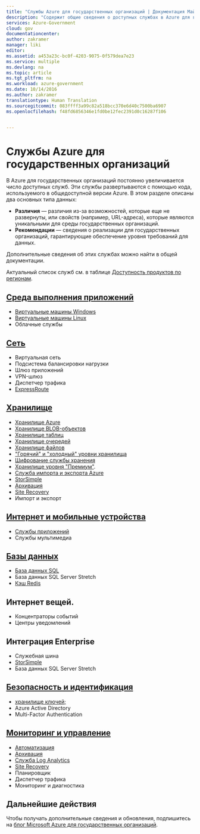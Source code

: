 ```yaml
---
title: "Службы Azure для государственных организаций | Документация Майкрософт"
description: "Содержит общие сведения о доступных службах в Azure для государственных организаций"
services: Azure-Government
cloud: gov
documentationcenter: 
author: zakramer
manager: liki
editor: 
ms.assetid: a453a23c-bc0f-4203-9075-0f579dea7e23
ms.service: multiple
ms.devlang: na
ms.topic: article
ms.tgt_pltfrm: na
ms.workload: azure-government
ms.date: 10/14/2016
ms.author: zakramer
translationtype: Human Translation
ms.sourcegitcommit: 083ffff3a99c82a518bcc370e6d40c7500ba6907
ms.openlocfilehash: f48fd6856346e1fd0be12fec2391d0c16287f106


---
```

# <a name="azure-government-services"></a>Службы Azure для государственных организаций
В Azure для государственных организаций постоянно увеличивается число доступных служб.  Эти службы развертываются с помощью кода, используемого в общедоступной версии Azure.  В этом разделе описаны два основных типа данных:

* **Различия** — различия из-за возможностей, которые еще не развернуты, или свойств (например, URL-адреса), которые являются уникальными для среды государственных организаций.  
* **Рекомендации** — сведения о реализации для государственных организаций, гарантирующие обеспечение уровня требований для данных.

Дополнительные сведения об этих службах можно найти в общей документации.

Актуальный список служб см. в таблице [Доступность продуктов по регионам](https://azure.microsoft.com/regions/services/). 

## <a name="computedocumentation-government-computemd"></a>[Среда выполнения приложений](documentation-government-compute.md)
* [Виртуальные машины Windows](documentation-government-compute.md#virtual-machines)
* [Виртуальные машины Linux](documentation-government-compute.md#virtual-machines)
* Облачные службы

## <a name="networkingdocumentation-government-networkingmd"></a>[Сеть](documentation-government-networking.md)
* Виртуальная сеть
* Подсистема балансировки нагрузки
* Шлюз приложений
* VPN-шлюз
* Диспетчер трафика
* [ExpressRoute](documentation-government-networking.md#expressroute-private-connectivity)

## <a name="storagedocumentation-government-services-storagemd"></a>[Хранилище](documentation-government-services-storage.md)
* [Хранилище Azure](documentation-government-services-storage.md#azure-storage)
* [Хранилище BLOB-объектов](documentation-government-services-storage.md#azure-storage)
* [Хранилище таблиц](documentation-government-services-storage.md#azure-storage)
* [Хранилище очередей](documentation-government-services-storage.md#azure-storage)
* [Хранилище файлов](documentation-government-services-storage.md#azure-storage)
* ["Горячий" и "холодный" уровни хранилища](documentation-government-services-storage.md#azure-storage)
* [Шифрование службы хранения](documentation-government-services-storage.md#azure-storage)
* [Хранилище уровня "Премиум"](documentation-government-services-storage.md#azure-storage).
* [Служба импорта и экспорта Azure](documentation-government-services-storage.md#azure-storage)
* [StorSimple](documentation-government-services-storage.md)
* [Архивация](documentation-government-services-backup.md)
* [Site Recovery](documentation-government-services-monitoringandmanagement.md#site-recovery)
* Импорт и экспорт

## <a name="web--mobiledocumentation-government-services-webandmobilemd"></a>[Интернет и мобильные устройства](documentation-government-services-webandmobile.md)
* [Службы приложений](documentation-government-services-webandmobile.md#app-services)
* Службы мультимедиа

## <a name="databasesdocumentation-government-services-databasemd"></a>[Базы данных](documentation-government-services-database.md)
* [База данных SQL](documentation-government-services-database.md#sql-database)
* База данных SQL Server Stretch
* [Кэш Redis](documentation-government-services-database.md#azure-redis-cache)

## <a name="internet-of-things-iot"></a>Интернет вещей.
* Концентраторы событий
* Центры уведомлений

## <a name="enterprise-integration"></a>Интеграция Enterprise
* Служебная шина
* [StorSimple](documentation-government-services-storage.md)
* База данных SQL Server Stretch

## <a name="security--identitydocumentation-government-services-securityandidentitymd"></a>[Безопасность и идентификация](documentation-government-services-securityandidentity.md)
* [хранилище ключей;](documentation-government-services-securityandidentity.md#key-vault)
* Azure Active Directory
* Multi-Factor Authentication

## <a name="monitoring--managementdocumentation-government-services-monitoringandmanagementmd"></a>[Мониторинг и управление](documentation-government-services-monitoringandmanagement.md)
* [Автоматизация](documentation-government-services-monitoringandmanagement.md#automation)
* [Архивация](documentation-government-services-backup.md) 
* [Служба Log Analytics](documentation-government-services-monitoringandmanagement.md#log-analytics)
* [Site Recovery](documentation-government-services-monitoringandmanagement.md#site-recovery)
* Планировщик
* Диспетчер трафика
* Мониторинг и диагностика

## <a name="next-steps"></a>Дальнейшие действия
Чтобы получать дополнительные сведения и обновления, подпишитесь на [блог Microsoft Azure для государственных организаций](https://blogs.msdn.microsoft.com/azuregov/).




<!--HONumber=Jan17_HO2-->


